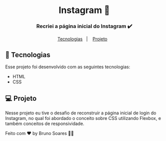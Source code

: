 <h1 align="center">
  Instagram 📱
</h1>
<h3 align="center">
  Recriei a página inicial do Instagram ✔️
  </h3>

<p align="center">
  <a href="#-tecnologias">Tecnologias</a>&nbsp;&nbsp;&nbsp;|&nbsp;&nbsp;&nbsp;
  <a href="#-projeto">Projeto</a>&nbsp;&nbsp;&nbsp;
  
</p>







## 🚀 Tecnologias

Esse projeto foi desenvolvido com as seguintes tecnologias:

- HTML
- CSS


## 💻 Projeto

Nesse projeto eu tive  o desafio de reconstruir a página inicial de login do Instagram, no qual foi abordado o conceito sobre CSS utilizando Flexbox, e também conceitos de responsividade.                                                                              




Feito com ♥ by Bruno Soares 👋🏽

